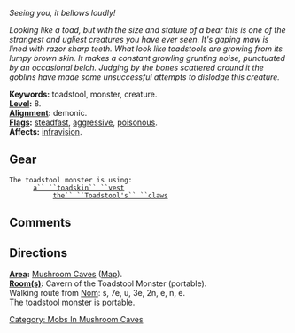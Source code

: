 *Seeing you, it bellows loudly!*

*Looking like a toad, but with the size and stature of a bear this is
one of the strangest and ugliest creatures you have ever seen. It's
gaping maw is lined with razor sharp teeth. What look like toadstools
are growing from its lumpy brown skin. It makes a constant growling
grunting noise, punctuated by an occasional belch. Judging by the bones
scattered around it the goblins have made some unsuccessful attempts to
dislodge this creature.*

**Keywords:** toadstool, monster, creature.  
**[Level](Level "wikilink"):** 8.  
**[Alignment](Alignment "wikilink"):** demonic.  
**[Flags](:Category:_Mob_Types "wikilink"):**
[steadfast](Sentinel_Mobs "wikilink"),
[aggressive](Aggressive_Mobs "wikilink"),
[poisonous](Biting_Mobs "wikilink").  
**Affects:** [infravision](Infravision "wikilink").  

## Gear

`The toadstool monster is using:`  
<worn on body>`      `[`a`` ``toadskin`` ``vest`](Toadskin_Vest "wikilink")  
<wielded>`           `[`the`` ``Toadstool's`` ``claws`](Toadstool's_Claws "wikilink")

## Comments

## Directions

**[Area](:Category:_Areas "wikilink"):** [Mushroom
Caves](:Category:_Mushroom_Caves "wikilink")
([Map](Mushroom_Caves_Map "wikilink")).  
**[Room(s)](:Category:_Rooms "wikilink"):** Cavern of the Toadstool
Monster (portable).  
Walking route from [Nom](Nom "wikilink"): s, 7e, u, 3e, 2n, e, n, e.  
The toadstool monster is portable.  

[Category: Mobs In Mushroom
Caves](Category:_Mobs_In_Mushroom_Caves "wikilink")
